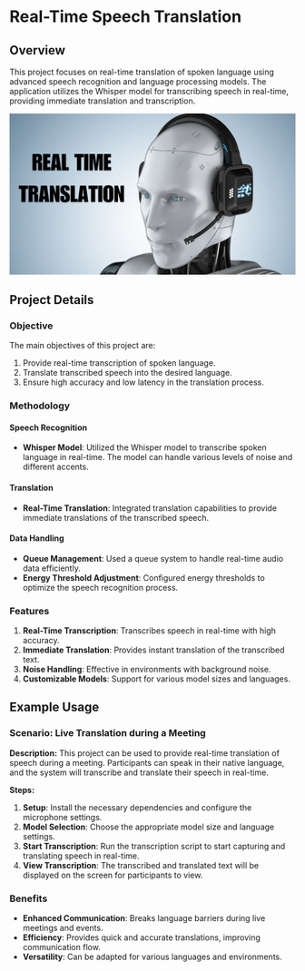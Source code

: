 # Real-Time Speech Translation

## Overview
This project focuses on real-time translation of spoken language using advanced speech recognition and language processing models. The application utilizes the Whisper model for transcribing speech in real-time, providing immediate translation and transcription.

![Project Image](real_time_translation.png)

## Project Details
### Objective
The main objectives of this project are:
1. Provide real-time transcription of spoken language.
2. Translate transcribed speech into the desired language.
3. Ensure high accuracy and low latency in the translation process.

### Methodology
#### Speech Recognition
- **Whisper Model**: Utilized the Whisper model to transcribe spoken language in real-time. The model can handle various levels of noise and different accents.

#### Translation
- **Real-Time Translation**: Integrated translation capabilities to provide immediate translations of the transcribed speech.

#### Data Handling
- **Queue Management**: Used a queue system to handle real-time audio data efficiently.
- **Energy Threshold Adjustment**: Configured energy thresholds to optimize the speech recognition process.

### Features
1. **Real-Time Transcription**: Transcribes speech in real-time with high accuracy.
2. **Immediate Translation**: Provides instant translation of the transcribed text.
3. **Noise Handling**: Effective in environments with background noise.
4. **Customizable Models**: Support for various model sizes and languages.

## Example Usage

### Scenario: Live Translation during a Meeting
**Description:** This project can be used to provide real-time translation of speech during a meeting. Participants can speak in their native language, and the system will transcribe and translate their speech in real-time.

**Steps:**
1. **Setup**: Install the necessary dependencies and configure the microphone settings.
2. **Model Selection**: Choose the appropriate model size and language settings.
3. **Start Transcription**: Run the transcription script to start capturing and translating speech in real-time.
4. **View Transcription**: The transcribed and translated text will be displayed on the screen for participants to view.

### Benefits
- **Enhanced Communication**: Breaks language barriers during live meetings and events.
- **Efficiency**: Provides quick and accurate translations, improving communication flow.
- **Versatility**: Can be adapted for various languages and environments.
